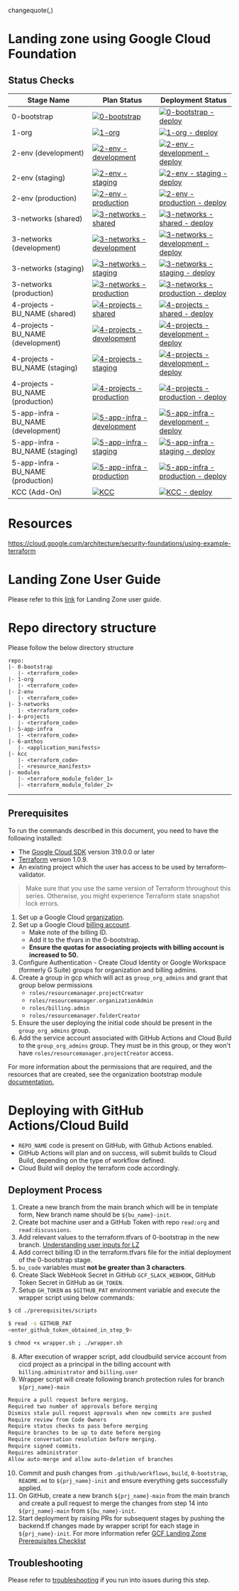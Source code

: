 changequote(,)
# Landing zone using Google Cloud Foundation

## Status Checks
| Stage Name                          | Plan Status                                                                                                                                                                                                                                              | Deployment Status                                                                                                                                                                                                                                                           |
|-------------------------------------|----------------------------------------------------------------------------------------------------------------------------------------------------------------------------------------------------------------------------------------------------------|-----------------------------------------------------------------------------------------------------------------------------------------------------------------------------------------------------------------------------------------------------------------------------|
| 0-bootstrap                         | [![0-bootstrap](https://github.com/cldcvr/REPO_NAME/actions/workflows/0-bootstrap.yml/badge.svg?branch=INSERT_MAIN_BRANCH)](https://github.com/cldcvr/REPO_NAME/actions/workflows/0-bootstrap.yml)                                                       | [![0-bootstrap - deploy](https://github.com/cldcvr/REPO_NAME/actions/workflows/0-bootstrap-main.yml/badge.svg?branch=INSERT_MAIN_BRANCH)](https://github.com/cldcvr/REPO_NAME/actions/workflows/0-bootstrap-main.yml)                                                       |
| 1-org                               | [![1-org](https://github.com/cldcvr/REPO_NAME/actions/workflows/1-org.yml/badge.svg?branch=INSERT_MAIN_BRANCH)](https://github.com/cldcvr/REPO_NAME/actions/workflows/1-org.yml)                                                                         | [![1-org - deploy](https://github.com/cldcvr/REPO_NAME/actions/workflows/1-org-main.yml/badge.svg?branch=INSERT_MAIN_BRANCH)](https://github.com/cldcvr/REPO_NAME/actions/workflows/1-org-main.yml)                                                                         |
| 2-env (development)                 | [![2-env - development](https://github.com/cldcvr/REPO_NAME/actions/workflows/2-env-development.yml/badge.svg?branch=INSERT_MAIN_BRANCH)](https://github.com/cldcvr/REPO_NAME/actions/workflows/2-env-development.yml)                                   | [![2-env - development - deploy](https://github.com/cldcvr/REPO_NAME/actions/workflows/2-env-development-main.yml/badge.svg?branch=INSERT_MAIN_BRANCH)](https://github.com/cldcvr/REPO_NAME/actions/workflows/2-env-development-main.yml)                                   |
| 2-env (staging)                     | [![2-env - staging](https://github.com/cldcvr/REPO_NAME/actions/workflows/2-env-staging.yml/badge.svg?branch=INSERT_MAIN_BRANCH)](https://github.com/cldcvr/REPO_NAME/actions/workflows/2-env-staging.yml)                                               | [![2-env - staging - deploy](https://github.com/cldcvr/REPO_NAME/actions/workflows/2-env-staging-main.yml/badge.svg?branch=INSERT_MAIN_BRANCH)](https://github.com/cldcvr/REPO_NAME/actions/workflows/2-env-staging-main.yml)                                               |
| 2-env (production)                  | [![2-env - production](https://github.com/cldcvr/REPO_NAME/actions/workflows/2-env-production.yml/badge.svg?branch=INSERT_MAIN_BRANCH)](https://github.com/cldcvr/REPO_NAME/actions/workflows/2-env-production.yml)                                      | [![2-env - production - deploy](https://github.com/cldcvr/REPO_NAME/actions/workflows/2-env-production-main.yml/badge.svg?branch=INSERT_MAIN_BRANCH)](https://github.com/cldcvr/REPO_NAME/actions/workflows/2-env-production-main.yml)                                      |
| 3-networks (shared)                 | [![3-networks - shared](https://github.com/cldcvr/REPO_NAME/actions/workflows/3-networks-shared.yml/badge.svg?branch=INSERT_MAIN_BRANCH)](https://github.com/cldcvr/REPO_NAME/actions/workflows/3-networks-shared.yml)                                   | [![3-networks - shared - deploy](https://github.com/cldcvr/REPO_NAME/actions/workflows/3-networks-shared-main.yml/badge.svg?branch=INSERT_MAIN_BRANCH)](https://github.com/cldcvr/REPO_NAME/actions/workflows/3-networks-shared-main.yml)                                   |
| 3-networks (development)            | [![3-networks - development](https://github.com/cldcvr/REPO_NAME/actions/workflows/3-networks-development.yml/badge.svg?branch=INSERT_MAIN_BRANCH)](https://github.com/cldcvr/REPO_NAME/actions/workflows/3-networks-development.yml)                    | [![3-networks - development - deploy](https://github.com/cldcvr/REPO_NAME/actions/workflows/3-networks-development-main.yml/badge.svg?branch=INSERT_MAIN_BRANCH)](https://github.com/cldcvr/REPO_NAME/actions/workflows/3-networks-development-main.yml)                    |
| 3-networks (staging)                | [![3-networks - staging](https://github.com/cldcvr/REPO_NAME/actions/workflows/3-networks-staging.yml/badge.svg?branch=INSERT_MAIN_BRANCH)](https://github.com/cldcvr/REPO_NAME/actions/workflows/3-networks-staging.yml)                                | [![3-networks - staging - deploy](https://github.com/cldcvr/REPO_NAME/actions/workflows/3-networks-staging-main.yml/badge.svg?branch=INSERT_MAIN_BRANCH)](https://github.com/cldcvr/REPO_NAME/actions/workflows/3-networks-staging-main.yml)                                |
| 3-networks (production)             | [![3-networks - production](https://github.com/cldcvr/REPO_NAME/actions/workflows/3-networks-production.yml/badge.svg?branch=INSERT_MAIN_BRANCH)](https://github.com/cldcvr/REPO_NAME/actions/workflows/3-networks-production.yml)                       | [![3-networks - production - deploy](https://github.com/cldcvr/REPO_NAME/actions/workflows/3-networks-production-main.yml/badge.svg?branch=INSERT_MAIN_BRANCH)](https://github.com/cldcvr/REPO_NAME/actions/workflows/3-networks-production-main.yml)                       |
| 4-projects - BU_NAME (shared)       | [![4-projects - shared](https://github.com/cldcvr/REPO_NAME/actions/workflows/4-projects-shared-BU_NAME.yml/badge.svg?branch=INSERT_MAIN_BRANCH)](https://github.com/cldcvr/REPO_NAME/actions/workflows/4-projects-shared-BU_NAME.yml)                   | [![4-projects - shared - deploy](https://github.com/cldcvr/REPO_NAME/actions/workflows/4-projects-shared-main-BU_NAME.yml/badge.svg?branch=INSERT_MAIN_BRANCH)](https://github.com/cldcvr/REPO_NAME/actions/workflows/4-projects-shared-main-BU_NAME.yml)                   |
| 4-projects - BU_NAME (development)  | [![4-projects - development](https://github.com/cldcvr/REPO_NAME/actions/workflows/4-projects-development-BU_NAME.yml/badge.svg?branch=INSERT_MAIN_BRANCH)](https://github.com/cldcvr/REPO_NAME/actions/workflows/4-projects-development-BU_NAME.yml)    | [![4-projects - development - deploy](https://github.com/cldcvr/REPO_NAME/actions/workflows/4-projects-development-main-BU_NAME.yml/badge.svg?branch=INSERT_MAIN_BRANCH)](https://github.com/cldcvr/REPO_NAME/actions/workflows/4-projects-development-main-BU_NAME.yml)    |
| 4-projects - BU_NAME (staging)      | [![4-projects - staging](https://github.com/cldcvr/REPO_NAME/actions/workflows/4-projects-staging-BU_NAME.yml/badge.svg?branch=INSERT_MAIN_BRANCH)](https://github.com/cldcvr/REPO_NAME/actions/workflows/4-projects-development-BU_NAME.yml)            | [![4-projects - development - deploy](https://github.com/cldcvr/REPO_NAME/actions/workflows/4-projects-staging-main-BU_NAME.yml/badge.svg?branch=INSERT_MAIN_BRANCH)](https://github.com/cldcvr/REPO_NAME/actions/workflows/4-projects-staging-main-BU_NAME.yml)            |
| 4-projects - BU_NAME (production)   | [![4-projects - production](https://github.com/cldcvr/REPO_NAME/actions/workflows/4-projects-production-BU_NAME.yml/badge.svg?branch=INSERT_MAIN_BRANCH)](https://github.com/cldcvr/REPO_NAME/actions/workflows/4-projects-production-BU_NAME.yml)       | [![4-projects - production - deploy](https://github.com/cldcvr/REPO_NAME/actions/workflows/4-projects-production-main-BU_NAME.yml/badge.svg?branch=INSERT_MAIN_BRANCH)](https://github.com/cldcvr/REPO_NAME/actions/workflows/4-projects-production-main-BU_NAME.yml)       |
| 5-app-infra - BU_NAME (development) | [![5-app-infra - development](https://github.com/cldcvr/REPO_NAME/actions/workflows/5-app-infra-development-BU_NAME.yml/badge.svg?branch=INSERT_MAIN_BRANCH)](https://github.com/cldcvr/REPO_NAME/actions/workflows/5-app-infra-development-BU_NAME.yml) | [![5-app-infra - development - deploy](https://github.com/cldcvr/REPO_NAME/actions/workflows/5-app-infra-development-main-BU_NAME.yml/badge.svg?branch=INSERT_MAIN_BRANCH)](https://github.com/cldcvr/REPO_NAME/actions/workflows/5-app-infra-development-main-BU_NAME.yml) |
| 5-app-infra - BU_NAME (staging)     | [![5-app-infra - staging](https://github.com/cldcvr/REPO_NAME/actions/workflows/5-app-infra-staging-BU_NAME.yml/badge.svg?branch=INSERT_MAIN_BRANCH)](https://github.com/cldcvr/REPO_NAME/actions/workflows/5-app-infra-staging-BU_NAME.yml)             | [![5-app-infra - staging - deploy](https://github.com/cldcvr/REPO_NAME/actions/workflows/5-app-infra-staging-main-BU_NAME.yml/badge.svg?branch=INSERT_MAIN_BRANCH)](https://github.com/cldcvr/REPO_NAME/actions/workflows/5-app-infra-staging-main-BU_NAME.yml)             |
| 5-app-infra - BU_NAME (production)  | [![5-app-infra - production](https://github.com/cldcvr/REPO_NAME/actions/workflows/5-app-infra-production-BU_NAME.yml/badge.svg?branch=INSERT_MAIN_BRANCH)](https://github.com/cldcvr/REPO_NAME/actions/workflows/5-app-infra-production-BU_NAME.yml)    | [![5-app-infra - production - deploy](https://github.com/cldcvr/REPO_NAME/actions/workflows/5-app-infra-production-main-BU_NAME.yml/badge.svg?branch=INSERT_MAIN_BRANCH)](https://github.com/cldcvr/REPO_NAME/actions/workflows/5-app-infra-production-main-BU_NAME.yml)    |
| KCC (Add-On)                        | [![KCC](https://github.com/cldcvr/REPO_NAME/actions/workflows/kcc-configure.yml/badge.svg?branch=INSERT_MAIN_BRANCH)](https://github.com/cldcvr/REPO_NAME/actions/workflows/kcc-configure.yml)                                                           | [![KCC - deploy](https://github.com/cldcvr/REPO_NAME/actions/workflows/kcc-configure.yml/badge.svg?branch=INSERT_MAIN_BRANCH)](https://github.com/cldcvr/REPO_NAME/actions/workflows/kcc-configure.yml)                                                                     |

# Resources
https://cloud.google.com/architecture/security-foundations/using-example-terraform

# Landing Zone User Guide
Please refer to this [link](https://drive.google.com/file/d/1KY_WSmBY3_T5dyMH05WuYZ8siKpDDCZW/view?usp=sharing) for Landing Zone user guide.

# Repo directory structure

Please follow the below directory structure

```
repo:
|- 0-bootstrap
   |- <terraform_code>
|- 1-org
   |- <terraform_code>
|- 2-env
   |- <terraform_code>
|- 3-networks
   |- <terraform_code>
|- 4-projects
   |- <terraform_code>
|- 5-app-infra
   |- <terraform_code>
|- 6-anthos
   |- <application_manifests>   
|- kcc
   |- <terraform_code>
   |- <resource_manifests>
|- modules
   |- <terraform_module_folder_1>
   |- <terraform_module_folder_2>
```

---

## Prerequisites

To run the commands described in this document, you need to have the following
installed:

- The [Google Cloud SDK](https://cloud.google.com/sdk/install) version 319.0.0 or later
- [Terraform](https://www.terraform.io/downloads.html) version 1.0.9.
- An existing project which the user has access to be used by terraform-validator.

> Make sure that you use the same version of Terraform throughout this series. Otherwise, you might experience Terraform state snapshot lock errors.

1. Set up a Google Cloud [organization](https://cloud.google.com/resource-manager/docs/creating-managing-organization).
2. Set up a Google Cloud [billing account](https://cloud.google.com/billing/docs/how-to/manage-billing-account).
   * Make note of the billing ID.
   * Add it to the tfvars in the 0-bootstrap.
   * **Ensure the quotas for associating projects with billing account is increased to 50.**
3. Configure Authentication - Create Cloud Identity or Google Workspace (formerly G Suite) groups for organization and billing admins.
4. Create a group in gcp which will act as `group_org_admins` and grant that group below permissions
   * `roles/resourcemanager.projectCreator`
   * `roles/resourcemanager.organizationAdmin`
   * `roles/billing.admin`
   * `roles/resourcemanager.folderCreator`
5. Ensure the user deploying the initial code should be present in the `group_org_admins` group.
6. Add the service account associated with GitHub Actions and Cloud Build to the `group_org_admins` group. They must be in this group, or they won't have `roles/resourcemanager.projectCreator` access.

For more information about the permissions that are required, and the resources that are created, see the organization bootstrap module [documentation.](https://github.com/terraform-google-modules/terraform-google-bootstrap)

# Deploying with GitHub Actions/Cloud Build

* `REPO_NAME` code is present on GitHub, with Github Actions enabled.
* GitHub Actions will plan and on success, will submit builds to Cloud Build, depending on the type of workflow defined.
* Cloud Build will deploy the terraform code accordingly.

## Deployment Process
1. Create a new branch from the main branch which will be in template form, New branch name should be `${bu_name}-init`.
2. Create bot machine user and a GitHub Token with repo `read:org` and `read:discussions`.
3. Add relevant values to the terraform.tfvars of 0-bootstrap in the new branch. [Understanding user inputs for LZ](https://cldcvr.atlassian.net/wiki/spaces/GCF/pages/18562875393)
4. Add correct billing ID in the terraform.tfvars file for the initial deployment of the 0-bootstrap stage.
5. `bu_code` variables must **not be greater than 3 characters**.
6. Create Slack WebHook Secret in GitHub `GCF_SLACK_WEBHOOK`, GitHub Token Secret in GitHub as `GH_TOKEN`.
7. Setup `GH_TOKEN` as `$GITHUB_PAT` environment variable and execute the wrapper script using below commands:
```bash
$ cd ./prerequisites/scripts

$ read -s GITHUB_PAT
<enter_github_token_obtained_in_step_9>

$ chmod +x wrapper.sh ; ./wrapper.sh
```
8. After execution of wrapper script, add cloudbuild service account from cicd project as a principal in the billing account with `billing.administrator` and `billing.user`
9. Wrapper script will create following branch protection rules for branch `${prj_name}-main`
```bash
Require a pull request before merging.
Required two number of approvals before merging
Dismiss stale pull request approvals when new commits are pushed
Require review from Code Owners
Require status checks to pass before merging
Require branches to be up to date before merging
Require conversation resolution before merging.
Require signed commits.
Requires administrator
Allow auto-merge and allow auto-deletion of branches
```
10. Commit and push changes from `.github/workflows`, `build`, `0-bootstrap`, `README.md` to `${prj_name}-init` and ensure everything gets successfully applied.
11. On GitHub, create a new branch `${prj_name}-main` from the main branch and create a pull request to merge the changes from step 14 into `${prj_name}-main` from `${bu_name}-init`.
12. Start deployment by raising PRs for subsequent stages by pushing the backend.tf changes made by wrapper script for each stage in `${prj_name}-init`.
    For more information refer [GCF Landing Zone Prerequisites Checklist](https://cldcvr.atlassian.net/l/c/1pEg9eMn)

## Troubleshooting

Please refer to [troubleshooting](../docs/TROUBLESHOOTING.md) if you run into issues during this step.

